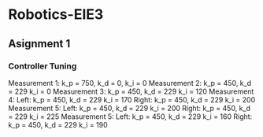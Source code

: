 # Robotics-EIE3
## Asignment 1

### Controller Tuning
Measurement 1: k_p = 750, k_d = 0, k_i = 0
Measurement 2: k_p = 450, k_d = 229 k_i = 0
Measurement 3: k_p = 450, k_d = 229 k_i = 120
Measurement 4: Left: k_p = 450, k_d = 229 k_i = 170 Right: k_p = 450, k_d = 229 k_i = 200
Measurement 5: Left: k_p = 450, k_d = 229 k_i = 200 Right: k_p = 450, k_d = 229 k_i = 225
Measurement 5: Left: k_p = 450, k_d = 229 k_i = 160 Right: k_p = 450, k_d = 229 k_i = 190
